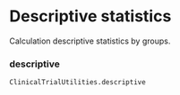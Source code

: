 # Descriptive statistics

Calculation descriptive statistics by groups.

### descriptive
```@docs
ClinicalTrialUtilities.descriptive
```
